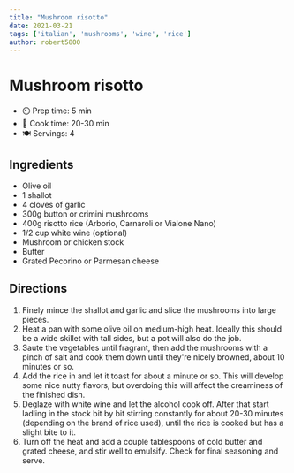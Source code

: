 ```yaml
---
title: "Mushroom risotto"
date: 2021-03-21
tags: ['italian', 'mushrooms', 'wine', 'rice']
author: robert5800
---
```


# Mushroom risotto

- ⏲️ Prep time: 5 min
- 🍳 Cook time: 20-30 min
- 🍽️ Servings: 4

## Ingredients

- Olive oil
- 1 shallot
- 4 cloves of garlic
- 300g button or crimini mushrooms
- 400g risotto rice (Arborio, Carnaroli or Vialone Nano)
- 1/2 cup white wine (optional)
- Mushroom or chicken stock
- Butter
- Grated Pecorino or Parmesan cheese

## Directions

1. Finely mince the shallot and garlic and slice the mushrooms into large pieces.
2. Heat a pan with some olive oil on medium-high heat. Ideally this should be a wide skillet with tall sides, but a pot will also do the job.
3. Saute the vegetables until fragrant, then add the mushrooms with a pinch of salt and cook them down until they're nicely browned, about 10 minutes or so.
4. Add the rice in and let it toast for about a minute or so. This will develop some nice nutty flavors, but overdoing this will affect the creaminess of the finished dish.
5. Deglaze with white wine and let the alcohol cook off. After that start ladling in the stock bit by bit stirring constantly for about 20-30 minutes (depending on the brand of rice used), until the rice is cooked but has a slight bite to it.
6. Turn off the heat and add a couple tablespoons of cold butter and grated cheese, and stir well to emulsify. Check for final seasoning and serve.
